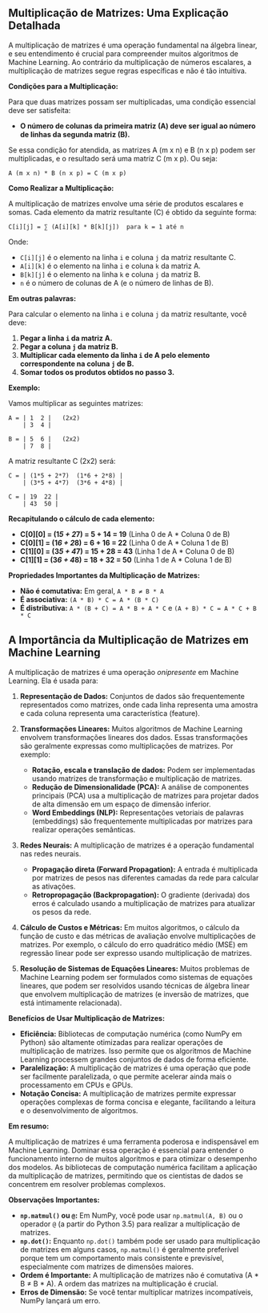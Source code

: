 ## Multiplicação de Matrizes: Uma Explicação Detalhada

A multiplicação de matrizes é uma operação fundamental na álgebra linear, e seu entendimento é crucial para compreender muitos algoritmos de Machine Learning. Ao contrário da multiplicação de números escalares, a multiplicação de matrizes segue regras específicas e não é tão intuitiva.

**Condições para a Multiplicação:**

Para que duas matrizes possam ser multiplicadas, uma condição essencial deve ser satisfeita:

* **O número de colunas da primeira matriz (A) deve ser igual ao número de linhas da segunda matriz (B).**

Se essa condição for atendida, as matrizes A (m x n) e B (n x p) podem ser multiplicadas, e o resultado será uma matriz C (m x p).  Ou seja:

```
A (m x n) * B (n x p) = C (m x p)
```

**Como Realizar a Multiplicação:**

A multiplicação de matrizes envolve uma série de produtos escalares e somas. Cada elemento da matriz resultante (C) é obtido da seguinte forma:

```
C[i][j] = ∑ (A[i][k] * B[k][j])  para k = 1 até n
```

Onde:

* `C[i][j]` é o elemento na linha `i` e coluna `j` da matriz resultante C.
* `A[i][k]` é o elemento na linha `i` e coluna `k` da matriz A.
* `B[k][j]` é o elemento na linha `k` e coluna `j` da matriz B.
* `n` é o número de colunas de A (e o número de linhas de B).

**Em outras palavras:**

Para calcular o elemento na linha `i` e coluna `j` da matriz resultante, você deve:

1. **Pegar a linha `i` da matriz A.**
2. **Pegar a coluna `j` da matriz B.**
3. **Multiplicar cada elemento da linha `i` de A pelo elemento correspondente na coluna `j` de B.**
4. **Somar todos os produtos obtidos no passo 3.**

**Exemplo:**

Vamos multiplicar as seguintes matrizes:

```
A = | 1  2 |   (2x2)
    | 3  4 |

B = | 5  6 |   (2x2)
    | 7  8 |
```

A matriz resultante C (2x2) será:

```
C = | (1*5 + 2*7)  (1*6 + 2*8) |
    | (3*5 + 4*7)  (3*6 + 4*8) |

C = | 19  22 |
    | 43  50 |
```

**Recapitulando o cálculo de cada elemento:**

* **C[0][0] = (1*5 + 2*7) = 5 + 14 = 19** (Linha 0 de A * Coluna 0 de B)
* **C[0][1] = (1*6 + 2*8) = 6 + 16 = 22** (Linha 0 de A * Coluna 1 de B)
* **C[1][0] = (3*5 + 4*7) = 15 + 28 = 43** (Linha 1 de A * Coluna 0 de B)
* **C[1][1] = (3*6 + 4*8) = 18 + 32 = 50** (Linha 1 de A * Coluna 1 de B)

**Propriedades Importantes da Multiplicação de Matrizes:**

* **Não é comutativa:** Em geral, `A * B ≠ B * A`
* **É associativa:** `(A * B) * C = A * (B * C)`
* **É distributiva:** `A * (B + C) = A * B + A * C` e `(A + B) * C = A * C + B * C`

## A Importância da Multiplicação de Matrizes em Machine Learning

A multiplicação de matrizes é uma operação *onipresente* em Machine Learning. Ela é usada para:

1. **Representação de Dados:**  Conjuntos de dados são frequentemente representados como matrizes, onde cada linha representa uma amostra e cada coluna representa uma característica (feature).

2. **Transformações Lineares:** Muitos algoritmos de Machine Learning envolvem transformações lineares dos dados. Essas transformações são geralmente expressas como multiplicações de matrizes. Por exemplo:

   * **Rotação, escala e translação de dados:**  Podem ser implementadas usando matrizes de transformação e multiplicação de matrizes.
   * **Redução de Dimensionalidade (PCA):** A análise de componentes principais (PCA) usa a multiplicação de matrizes para projetar dados de alta dimensão em um espaço de dimensão inferior.
   * **Word Embeddings (NLP):** Representações vetoriais de palavras (embeddings) são frequentemente multiplicadas por matrizes para realizar operações semânticas.

3. **Redes Neurais:** A multiplicação de matrizes é a operação fundamental nas redes neurais.

   * **Propagação direta (Forward Propagation):** A entrada é multiplicada por matrizes de pesos nas diferentes camadas da rede para calcular as ativações.
   * **Retropropagação (Backpropagation):** O gradiente (derivada) dos erros é calculado usando a multiplicação de matrizes para atualizar os pesos da rede.

4. **Cálculo de Custos e Métricas:**  Em muitos algoritmos, o cálculo da função de custo e das métricas de avaliação envolve multiplicações de matrizes.  Por exemplo, o cálculo do erro quadrático médio (MSE) em regressão linear pode ser expresso usando multiplicação de matrizes.

5. **Resolução de Sistemas de Equações Lineares:** Muitos problemas de Machine Learning podem ser formulados como sistemas de equações lineares, que podem ser resolvidos usando técnicas de álgebra linear que envolvem multiplicação de matrizes (e inversão de matrizes, que está intimamente relacionada).

**Benefícios de Usar Multiplicação de Matrizes:**

* **Eficiência:**  Bibliotecas de computação numérica (como NumPy em Python) são altamente otimizadas para realizar operações de multiplicação de matrizes. Isso permite que os algoritmos de Machine Learning processem grandes conjuntos de dados de forma eficiente.
* **Paralelização:** A multiplicação de matrizes é uma operação que pode ser facilmente paralelizada, o que permite acelerar ainda mais o processamento em CPUs e GPUs.
* **Notação Concisa:** A multiplicação de matrizes permite expressar operações complexas de forma concisa e elegante, facilitando a leitura e o desenvolvimento de algoritmos.

**Em resumo:**

A multiplicação de matrizes é uma ferramenta poderosa e indispensável em Machine Learning. Dominar essa operação é essencial para entender o funcionamento interno de muitos algoritmos e para otimizar o desempenho dos modelos. As bibliotecas de computação numérica facilitam a aplicação da multiplicação de matrizes, permitindo que os cientistas de dados se concentrem em resolver problemas complexos.


**Observações Importantes:**

*   **`np.matmul()` ou `@`:** Em NumPy, você pode usar `np.matmul(A, B)` ou o operador `@` (a partir do Python 3.5) para realizar a multiplicação de matrizes.
*   **`np.dot()`:**  Enquanto `np.dot()` também pode ser usado para multiplicação de matrizes em alguns casos, `np.matmul()` é geralmente preferível porque tem um comportamento mais consistente e previsível, especialmente com matrizes de dimensões maiores.
*   **Ordem é Importante:** A multiplicação de matrizes não é comutativa (A * B  ≠ B * A). A ordem das matrizes na multiplicação é crucial.
*   **Erros de Dimensão:** Se você tentar multiplicar matrizes incompatíveis, NumPy lançará um erro.